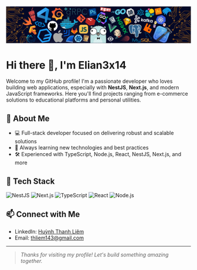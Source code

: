 ![header](images/header.png)
# Hi there 👋, I'm Elian3x14

Welcome to my GitHub profile! I'm a passionate developer who loves building web applications, especially with **NestJS**, **Next.js**, and modern JavaScript frameworks. Here you'll find projects ranging from e-commerce solutions to educational platforms and personal utilities.

## 🚀 About Me

- 💻 Full-stack developer focused on delivering robust and scalable solutions
- 🌱 Always learning new technologies and best practices
- 🛠️ Experienced with TypeScript, Node.js, React, NestJS, Next.js, and more
<!--
## 🏆 Featured Projects

- [nestjs-ecommerce](https://github.com/Elian3x14/nestjs-ecommerce): A full-featured e-commerce platform built with NestJS
- [next-portfolio](https://github.com/Elian3x14/next-portfolio): My personal portfolio site built with Next.js
- [EduCenter](https://github.com/Elian3x14/EduCenter): An education management platform
- [cat-lms](https://github.com/Elian3x14/cat-lms): Learning management system for courses and training
- [tip_js_format_number_currency_vn](https://github.com/Elian3x14/tip_js_format_number_currency_vn): Utility for formatting currency in Vietnamese
-->

## 🧰 Tech Stack

![NestJS](https://img.shields.io/badge/NestJS-E0234E?logo=nestjs&logoColor=white&style=for-the-badge)
![Next.js](https://img.shields.io/badge/Next.js-000?logo=nextdotjs&logoColor=white&style=for-the-badge)
![TypeScript](https://img.shields.io/badge/TypeScript-3178C6?logo=typescript&logoColor=white&style=for-the-badge)
![React](https://img.shields.io/badge/React-61DAFB?logo=react&logoColor=white&style=for-the-badge)
![Node.js](https://img.shields.io/badge/Node.js-339933?logo=nodedotjs&logoColor=white&style=for-the-badge)

## 📫 Connect with Me

- LinkedIn: [Huỳnh Thanh Liêm](https://www.linkedin.com/in/liemhuynh11x13/)
- Email: [thliem143@gmail.com](mailto:thliem143@gmail.com)

---

> _Thanks for visiting my profile! Let's build something amazing together._
